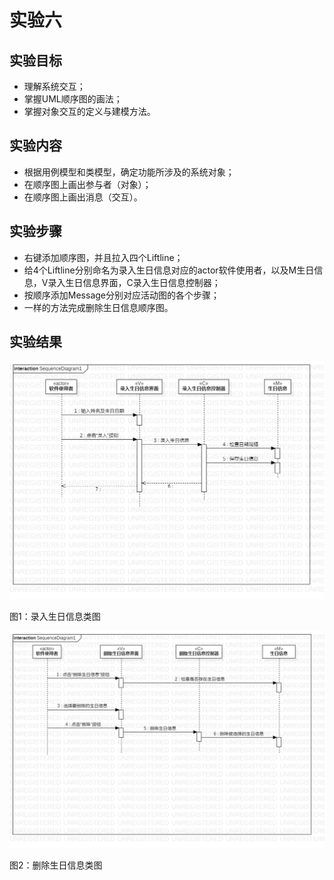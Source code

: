 # 实验六

## 实验目标
- 理解系统交互；
- 掌握UML顺序图的画法；
- 掌握对象交互的定义与建模方法。

## 实验内容
- 根据用例模型和类模型，确定功能所涉及的系统对象；
- 在顺序图上画出参与者（对象）；
- 在顺序图上画出消息（交互）。

## 实验步骤
- 右键添加顺序图，并且拉入四个Liftline；
- 给4个Liftline分别命名为录入生日信息对应的actor软件使用者，以及M生日信息，V录入生日信息界面，C录入生日信息控制器；
- 按顺序添加Message分别对应活动图的各个步骤；
- 一样的方法完成删除生日信息顺序图。


## 实验结果
![pho1.png](./pho1.png)

图1：录入生日信息类图

![pho2.png](./pho2.png)

图2：删除生日信息类图
